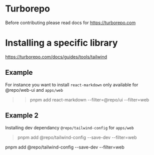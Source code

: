 # Turborepo
Before contributing please read docs for 
https://turborepo.com

# Installing a specific library
https://turborepo.com/docs/guides/tools/tailwind

## Example
For instance you want to install `react-markdown` only available for @repo/web-ui and `apps/web`

>> pnpm add react-markdown --filter=@repo/ui --filter=web

## Example 2
Installing dev dependancy `@repo/tailwind-config` for `apps/web`
> pnpm add @repo/tailwind-config --save-dev --filter=web

pnpm add @repo/tailwind-config --save-dev --filter=web